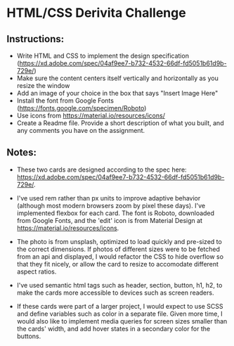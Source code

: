 # HTML/CSS Derivita Challenge

## Instructions:
* Write HTML and CSS to implement the design specification (https://xd.adobe.com/spec/04af9ee7-b732-4532-66df-fd5051b61d9b-729e/)
* Make sure the content centers itself vertically and horizontally as you resize the window
* Add an image of your choice in the box that says "Insert Image Here"
* Install the font from Google Fonts (https://fonts.google.com/specimen/Roboto)
* Use icons from https://material.io/resources/icons/
* Create a Readme file. Provide a short description of what you built,  and any comments you have on the assignment.

## Notes:

* These two cards are designed according to the spec here: https://xd.adobe.com/spec/04af9ee7-b732-4532-66df-fd5051b61d9b-729e/.

* I've used rem rather than px units to improve adaptive behavior (although most modern browsers zoom by pixel these days). I've implemented flexbox for each card. The font is Roboto, downloaded from Google Fonts, and the 'edit' icon is from Material Design at https://material.io/resources/icons. 

* The photo is from unsplash, optimized to load quickly and pre-sized to the correct dimensions. If photos of different sizes were to be fetched from an api and displayed, I would refactor the CSS to hide overflow so that they fit nicely, or allow the card to resize to accomodate different aspect ratios. 

* I've used semantic html tags such as header, section, button, h1, h2, to make the cards more accessible to devices such as screen readers. 

* If these cards were part of a larger project, I would expect to use SCSS and define variables such as color in a separate file. Given more time, I would also like to implement media queries for screen sizes smaller than the cards' width, and add hover states in a secondary color for the buttons.
